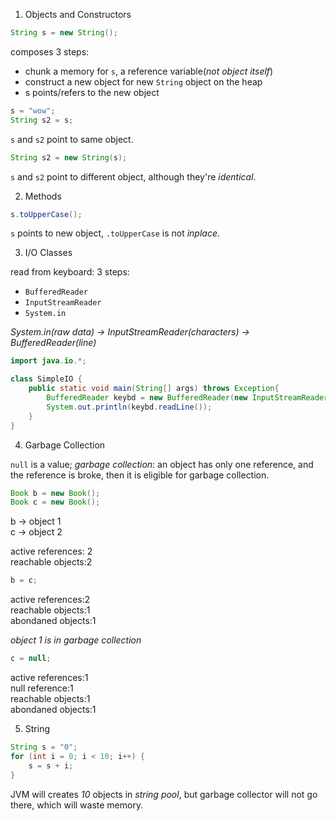 1. Objects and Constructors

```java
String s = new String();
```

composes 3 steps:
  - chunk a memory for `s`, a reference variable(_not object itself_)
  - construct a new object for new `String` object on the heap
  - s points/refers to the new object
  
```java
s = "wow";
String s2 = s;
```

`s` and `s2` point to same object.

```java
String s2 = new String(s);
```

`s` and `s2` point to different object, although they're _identical_.


2. Methods

```java
s.toUpperCase();
```

`s` points to new object, `.toUpperCase` is not _inplace_.


3. I/O Classes

read from keyboard:
3 steps:
  - `BufferedReader`
  - `InputStreamReader`
  - `System.in`

*System.in(raw data) -> InputStreamReader(characters) -> BufferedReader(line)*

```java
import java.io.*;

class SimpleIO {
    public static void main(String[] args) throws Exception{
        BufferedReader keybd = new BufferedReader(new InputStreamReader(System.in));
        System.out.println(keybd.readLine());
    }
}
```

4. Garbage Collection

`null` is a value; _garbage collection_: an object has only one reference, and the reference is broke, then it is eligible for garbage collection.

```java
Book b = new Book();
Book c = new Book();
```
b -> object 1\
c -> object 2

active references: 2\
reachable objects:2

```java
b = c;
```

active references:2\
reachable objects:1\
abondaned objects:1

*object 1 is in garbage collection*

```java
c = null;
```

active references:1\
null reference:1\
reachable objects:1\
abondaned objects:1


5. String

```java
String s = "0";
for (int i = 0; i < 10; i++) {
    s = s + i;
}
```

JVM will creates _10_ objects in _string pool_, but garbage collector will not go there, which will waste memory.



